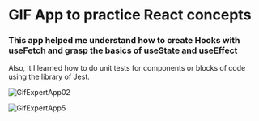 # GIF App to practice React concepts
### This app helped me understand how to create Hooks with useFetch and grasp the basics of useState and useEffect
Also, it I learned how to do unit tests for components or blocks of code using the library of Jest.

![GifExpertApp02](https://github.com/ingridsfd/GifExpertApp/assets/98929413/5063a07c-b33a-47fa-bfcb-0c6226494a88)

![GifExpertApp5](https://github.com/ingridsfd/GifExpertApp/assets/98929413/63506d37-4642-43e0-b442-0143372cd839)
